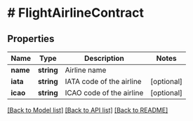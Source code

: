 # # FlightAirlineContract

## Properties

Name | Type | Description | Notes
------------ | ------------- | ------------- | -------------
**name** | **string** | Airline name |
**iata** | **string** | IATA code of the airline | [optional]
**icao** | **string** | ICAO code of the airline | [optional]

[[Back to Model list]](../../README.md#models) [[Back to API list]](../../README.md#endpoints) [[Back to README]](../../README.md)
